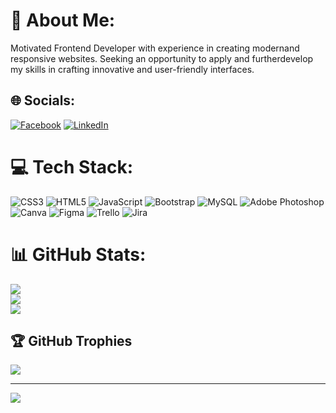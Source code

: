 # 💫 About Me:
Motivated Frontend Developer with experience in creating modernand responsive websites. Seeking an opportunity to apply and furtherdevelop my skills in crafting innovative and user-friendly interfaces.


## 🌐 Socials:
[![Facebook](https://img.shields.io/badge/Facebook-%231877F2.svg?logo=Facebook&logoColor=white)](https://facebook.com/artur.hombak) [![LinkedIn](https://img.shields.io/badge/LinkedIn-%230077B5.svg?logo=linkedin&logoColor=white)](https://linkedin.com/in/in/arthombak/) 

# 💻 Tech Stack:
![CSS3](https://img.shields.io/badge/css3-%231572B6.svg?style=for-the-badge&logo=css3&logoColor=white) ![HTML5](https://img.shields.io/badge/html5-%23E34F26.svg?style=for-the-badge&logo=html5&logoColor=white) ![JavaScript](https://img.shields.io/badge/javascript-%23323330.svg?style=for-the-badge&logo=javascript&logoColor=%23F7DF1E) ![Bootstrap](https://img.shields.io/badge/bootstrap-%23563D7C.svg?style=for-the-badge&logo=bootstrap&logoColor=white) ![MySQL](https://img.shields.io/badge/mysql-%2300f.svg?style=for-the-badge&logo=mysql&logoColor=white) ![Adobe Photoshop](https://img.shields.io/badge/adobephotoshop-%2331A8FF.svg?style=for-the-badge&logo=adobephotoshop&logoColor=white) ![Canva](https://img.shields.io/badge/Canva-%2300C4CC.svg?style=for-the-badge&logo=Canva&logoColor=white) 	![Figma](https://img.shields.io/badge/figma-%23F24E1E.svg?style=for-the-badge&logo=figma&logoColor=white) ![Trello](https://img.shields.io/badge/Trello-%23026AA7.svg?style=for-the-badge&logo=Trello&logoColor=white) ![Jira](https://img.shields.io/badge/jira-%230A0FFF.svg?style=for-the-badge&logo=jira&logoColor=white)
# 📊 GitHub Stats:
![](https://github-readme-stats.vercel.app/api?username=arturhom&theme=dark&hide_border=false&include_all_commits=false&count_private=false)<br/>
![](https://github-readme-streak-stats.herokuapp.com/?user=arturhom&theme=dark&hide_border=false)<br/>
![](https://github-readme-stats.vercel.app/api/top-langs/?username=arturhom&theme=dark&hide_border=false&include_all_commits=false&count_private=false&layout=compact)

## 🏆 GitHub Trophies
![](https://github-profile-trophy.vercel.app/?username=arturhom&theme=radical&no-frame=false&no-bg=false&margin-w=4)


---
[![](https://visitcount.itsvg.in/api?id=arturhom&icon=0&color=0)](https://visitcount.itsvg.in)


